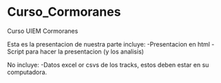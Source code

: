 # Curso_Cormoranes
Curso UIEM Cormoranes

Esta es la presentacion de nuestra parte incluye:
-Presentacion en html
-Script para hacer la presentacion (y los analisis)

No incluye:
-Datos excel or csvs de los tracks, estos deben estar en su computadora.

